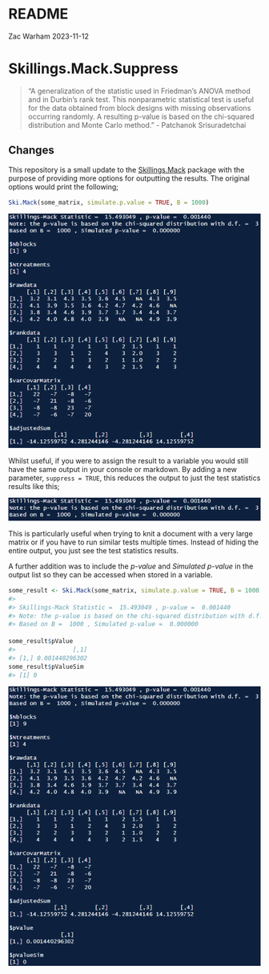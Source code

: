 README
================
Zac Warham
2023-11-12

# Skillings.Mack.Suppress

> “A generalization of the statistic used in Friedman’s ANOVA method and
> in Durbin’s rank test. This nonparametric statistical test is useful
> for the data obtained from block designs with missing observations
> occurring randomly. A resulting p-value is based on the chi-squared
> distribution and Monte Carlo method.” - Patchanok Srisuradetchai

## Changes

This repository is a small update to the
[Skillings.Mack](https://github.com/cran/Skillings.Mack "Skillings.Mack CRAN Mirror")
package with the purpose of providing more options for outputting the
results. The original options would print the following;

``` r
Ski.Mack(some_matrix, simulate.p.value = TRUE, B = 1000)
```

[![Original](README_files/original.png)](https://github.com/ZacWarham "Go to author's page")

Whilst useful, if you were to assign the result to a variable you would
still have the same output in your console or markdown. By adding a new
parameter, `suppress = TRUE`, this reduces the output to just the test
statistics results like this;

[![Surpressed](README_files/suppressed.png)](https://github.com/ZacWarham "Go to author's page")

This is particularly useful when trying to knit a document with a very
large matrix or if you have to run similar tests multiple times. Instead
of hiding the entire output, you just see the test statistics results.

A further addition was to include the *p-value* and *Simulated p-value*
in the output list so they can be accessed when stored in a variable.

``` r
some_result <- Ski.Mack(some_matrix, simulate.p.value = TRUE, B = 1000, suppress = TRUE)
#> 
#> Skillings-Mack Statistic =  15.493049 , p-value =  0.001440 
#> Note: the p-value is based on the chi-squared distribution with d.f. =  3 
#> Based on B =  1000 , Simulated p-value =  0.000000

some_result$pValue
#>                [,1]
#> [1,] 0.001440296302
some_result$pValueSim
#> [1] 0
```

[![Complete](README_files/complete.png)](https://github.com/ZacWarham "Go to author's page")
